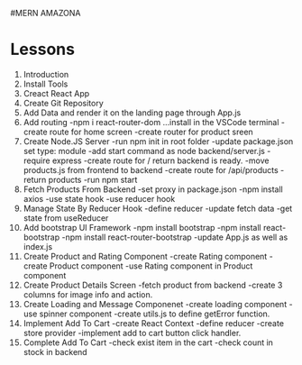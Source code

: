 #MERN AMAZONA

# Lessons
1. Introduction
2. Install Tools
3. Creact React App
4. Create Git Repository
5. Add Data and render it on the landing page through App.js
6. Add routing
-npm i react-router-dom      ...install in the VSCode terminal
-create route for home screen
-create router for product sreen
7. Create Node.JS Server
-run npm init in root folder
-update package.json set type: module
-add start command as node backend/server.js
-require express
-create route for / return backend is ready.
-move products.js from frontend to backend
-create route for /api/products
-return products
-run npm start
8. Fetch Products From Backend
-set proxy in package.json
-npm install axios
-use state hook
-use reducer hook
9. Manage State By Reducer Hook
-define reducer
-update fetch data
-get state from useReducer
10. Add bootstrap UI Framework
-npm install bootstrap
-npm install react-bootstrap
-npm install react-router-bootstrap
-update App.js as well as index.js
11. Create Product and Rating Component
-create Rating component
-create Product component
-use Rating component in Product component
12. Create Product Details Screen
-fetch product from backend
-create 3 columns for image info and action.
13. Create Loading and Message Componenet
-create loading component
-use spinner component
-create utils.js to define getError function.
14. Implement Add To Cart
-create React Context
-define reducer
-create store provider
-implement add to cart button click handler.
15. Complete Add To Cart
-check exist item in the cart
-check count in stock in backend


